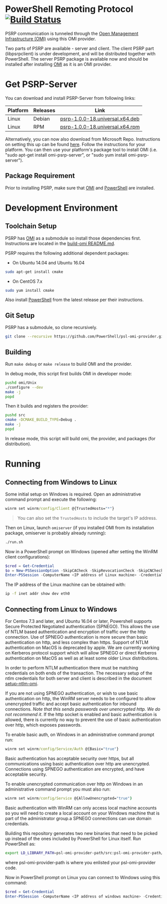 PowerShell Remoting Protocol [![Build Status](https://travis-ci.org/PowerShell/psl-omi-provider.svg?branch=master)](https://travis-ci.org/PowerShell/psl-omi-provider)
============================

PSRP communication is tunneled through the [Open Management
Infrastructure (OMI)][OMI] using this OMI provider.

[OMI]: https://github.com/Microsoft/omi

Two parts of PSRP are available - server and client.  The client PSRP part (libpsrpclient) is under development, and will be distributed together with PowerShell. The server PSRP package is available now and should be installed after installing [OMI][] as it is an OMI provider.

Get PSRP-Server
===============

You can download and install PSRP-Server from following links:

| Platform     | Releases           | Link                             |
|--------------|--------------------|----------------------------------|
| Linux        | Debian             | [psrp-1.0.0-18.universal.x64.deb] |
| Linux        | RPM                | [psrp-1.0.0-18.universal.x64.rpm] |

[psrp-1.0.0-18.universal.x64.deb]: https://github.com/PowerShell/psl-omi-provider/releases/download/v1.0.0.18/psrp-1.0.0-18.universal.x64.deb
[psrp-1.0.0-18.universal.x64.rpm]: https://github.com/PowerShell/psl-omi-provider/releases/download/v1.0.0.18/psrp-1.0.0-18.universal.x64.rpm

Alternatively, you can now also download from Microsoft Repo. Instructions
on setting this up can be found [here](https://technet.microsoft.com/en-us/windows-server-docs/compute/Linux-Package-Repository-for-Microsoft-Software).  Follow the instructions for your platform.  You can then use your platform's package tool to install OMI (i.e. "sudo apt-get install omi-psrp-server", or "sudo yum install omi-psrp-server").

Package Requirement
-------------------

Prior to installing PSRP, make sure that [OMI][] and [PowerShell][] are installed.

Development Environment
=======================

Toolchain Setup
---------------

PSRP has [OMI][OMI] as a submodule so install those dependencies first. Instructions are located in the [build-omi README.md][build-omi-readme].

PSRP requires the following additional dependent packages:

- On Ubuntu 14.04 and Ubuntu 16.04
```sh
sudo apt-get install cmake
```
- On CentOS 7.x
```sh
sudo yum install cmake
```
Also install [PowerShell][] from the latest release per their instructions.

[build-omi-readme]: https://github.com/Microsoft/Build-omi/blob/master/README.md#dependencies-to-build-a-native-package
[PowerShell]: https://github.com/PowerShell/PowerShell

Git Setup
---------

PSRP has a submodule, so clone recursively.

```sh
git clone --recursive https://github.com/PowerShell/psl-omi-provider.git
```

Building
--------

Run `make debug` or `make release` to build OMI and the provider.

In debug mode, this script first builds OMI in developer mode:

```sh
pushd omi/Unix
./configure --dev
make -j
popd
```

Then it builds and registers the provider:

```sh
pushd src
cmake -DCMAKE_BUILD_TYPE=Debug .
make -j
popd
```

In release mode, this script will build omi, the provider, and packages (for distribution).

Running
=======

Connecting from Windows to Linux
--------------------------------

Some initial setup on Windows is required. Open an administrative command
prompt and execute the following:

```cmd
winrm set winrm/config/Client @{TrustedHosts="*"}
```

> You can also set the `TrustedHosts` to include the target's IP address.

Then on Linux, launch `omiserver` (if you installed OMI from its installation package, omiserver
is probably already running):

```sh
./run.sh
```

Now in a PowerShell prompt on Windows (opened after setting the WinRM client
configurations):

```powershell
$cred = Get-Credential
$o = New-PSSessionOption -SkipCACheck -SkipRevocationCheck -SkipCNCheck
Enter-PSSession -ComputerName <IP address of Linux machine> -Credential $cred -Authentication basic -UseSSL -SessionOption $o
```

The IP address of the Linux machine can be obtained with:

```sh
ip -f inet addr show dev eth0
```

Connecting from Linux to Windows
--------------------------------

For Centos 7.3 and later, and Ubuntu 16.04 or later, Powershell supports Secure Protected Negotiated authentication (SPNEGO). 
This allows the use of NTLM based authentication and encryption of traffic over the http connection.  Use of SPNEGO authentication is
more secure than basic authentication on http, and less complex than https.  Support of NTLM authentication on MacOS is deprecated by apple. 
We are currently working on Kerberos protocol support which will allow SPNEGO or direct Kerberos authentication on MacOS as well as at least some
older Linux distributions.

In order to perform NTLM authentication there must be matching credentials on both ends of the transaction. The necessary setup of the ntlm credentials
for both server and client is described in the document [setup-ntlm-omi]( https://github.com/Microsoft/omi/blob/master/Unix/doc/setup-ntlm-omi.md). 

If you are not using SPNEGO authentication, or wish to use basic authentication on http, the WinRM server needs to be configured to allow unencrypted traffic
and accept basic authentication for inbound connections. *Note that this sends passwords over unencrypted http. We do not recommend it*.  If the http socket is enabled
and basic authentication is allowed, there is currently no way to prevent the use of basic authentication over http, which exposes passwords.  

To enable basic auth, on Windows in an administrative command prompt run:
```cmd
winrm set winrm/config/Service/Auth @{Basic="true"}
```
Basic authentication has acceptable security over https, but all communications using basic authentication over http are unencrypted. Connections using 
SPNEGO authentication are encrypted, and have acceptable security. 

To enable unencrypted communication over http on Windows in an administrative command prompt you must also run:
```cmd
winrm set winrm/config/Service @{AllowUnencrypted="true")
```
Basic authentication with WinRM can only access local machine accounts so you will need to create a local account on your Windows machine that is part of the administrator group.a SPNEGO connections can use domain credentials. 


Building this repository generates two new binaries that need to be picked up instead of the ones included by PowerShell for Linux itself. 
Run PowerShell as:

```sh
export LD_LIBRARY_PATH=psl-omi-provider-path/src:psl-omi-provider-path/omi/Unix/output/lib:${LD_LIBRARY_PATH} && powershell
```

where psl-omi-provider-path is where you enlisted your psl-omi-provider code.

Now in PowerShell prompt on Linux you can connect to Windows using this command:

```powershell
$cred = Get-Credential
Enter-PSSession -ComputerName <IP address of windows machine> -Credential $cred -Authentication basic
```

